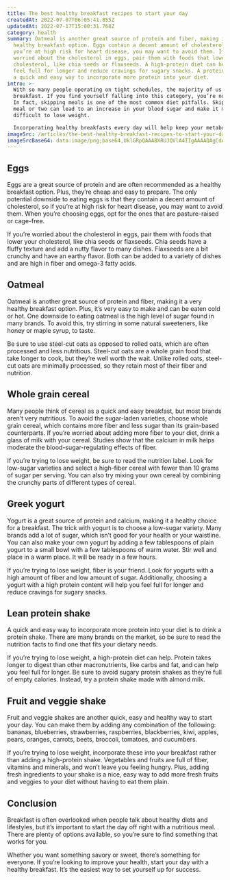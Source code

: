 ```yaml
---
title: The best healthy breakfast recipes to start your day
createdAt: 2022-07-07T06:05:41.855Z
updatedAt: 2022-07-17T15:00:31.768Z
category: health
summary: Oatmeal is another great source of protein and fiber, making it a very
  healthy breakfast option. Eggs contain a decent amount of cholesterol, so if
  you’re at high risk for heart disease, you may want to avoid them. If you're
  worried about the cholesterol in eggs, pair them with foods that lower your
  cholesterol, like chia seeds or flaxseeds. A high-protein diet can help you
  feel full for longer and reduce cravings for sugary snacks. A protein shake is
  a quick and easy way to incorporate more protein into your diet.
intro: >-
  With so many people operating on tight schedules, the majority of us skip
  breakfast. If you find yourself falling into this category, you’re not alone.
  In fact, skipping meals is one of the most common diet pitfalls. Skipping a
  meal or two can lead to an increase in your blood sugar and make it more
  difficult to lose weight. 

  Incorporating healthy breakfasts every day will help keep your metabolism running more efficiently and reduce cravings later on in the day. High-protein breakfasts are especially helpful if you’re trying to lose weight or build muscle. Here are some great ideas for incorporating healthy breakfasts into your regular routine.
imageSrc: /articles/the-best-healthy-breakfast-recipes-to-start-your-day.png
imageSrcBase64: data:image/png;base64,UklGRpQAAABXRUJQVlA4IIgAAAAQAgCdASoKAAoAAUAmJbACdAD0g06CtQ4AAP7KvuvP7E1lqpXxWIQUlkOH7r1Odi2t/8Xns1yHXoljb5EDlMRicMKQ2viVHwSsysQi+HvjA5rDuVBYjLtVbMNpe/xTenyWFPWumTDV5YLo+oGJ3a2ioyD07RX94azub3G1Cf6PPrv8m+isNwAA
---
```


## Eggs

Eggs are a great source of protein and are often recommended as a healthy breakfast option. Plus, they’re cheap and easy to prepare. The only potential downside to eating eggs is that they contain a decent amount of cholesterol, so if you’re at high risk for heart disease, you may want to avoid them. When you’re choosing eggs, opt for the ones that are pasture-raised or cage-free.

If you’re worried about the cholesterol in eggs, pair them with foods that lower your cholesterol, like chia seeds or flaxseeds. Chia seeds have a fluffy texture and add a nutty flavor to many dishes. Flaxseeds are a bit crunchy and have an earthy flavor. Both can be added to a variety of dishes and are high in fiber and omega-3 fatty acids.

## Oatmeal

Oatmeal is another great source of protein and fiber, making it a very healthy breakfast option. Plus, it’s very easy to make and can be eaten cold or hot. One downside to eating oatmeal is the high level of sugar found in many brands. To avoid this, try stirring in some natural sweeteners, like honey or maple syrup, to taste.

Be sure to use steel-cut oats as opposed to rolled oats, which are often processed and less nutritious. Steel-cut oats are a whole grain food that take longer to cook, but they’re well worth the wait. Unlike rolled oats, steel-cut oats are minimally processed, so they retain most of their fiber and nutrition.

## Whole grain cereal

Many people think of cereal as a quick and easy breakfast, but most brands aren’t very nutritious. To avoid the sugar-laden varieties, choose whole grain cereal, which contains more fiber and less sugar than its grain-based counterparts. If you’re worried about adding more fiber to your diet, drink a glass of milk with your cereal. Studies show that the calcium in milk helps moderate the blood-sugar-regulating effects of fiber.

If you’re trying to lose weight, be sure to read the nutrition label. Look for low-sugar varieties and select a high-fiber cereal with fewer than 10 grams of sugar per serving. You can also try mixing your own cereal by combining the crunchy parts of different types of cereal.

## Greek yogurt

Yogurt is a great source of protein and calcium, making it a healthy choice for a breakfast. The trick with yogurt is to choose a low-sugar variety. Many brands add a lot of sugar, which isn’t good for your health or your waistline. You can also make your own yogurt by adding a few tablespoons of plain yogurt to a small bowl with a few tablespoons of warm water. Stir well and place in a warm place. It will be ready in a few hours.

If you’re trying to lose weight, fiber is your friend. Look for yogurts with a high amount of fiber and low amount of sugar. Additionally, choosing a yogurt with a high protein content will help you feel full for longer and reduce cravings for sugary snacks.

## Lean protein shake

A quick and easy way to incorporate more protein into your diet is to drink a protein shake. There are many brands on the market, so be sure to read the nutrition facts to find one that fits your dietary needs.

If you’re trying to lose weight, a high-protein diet can help. Protein takes longer to digest than other macronutrients, like carbs and fat, and can help you feel full for longer. Be sure to avoid sugary protein shakes as they’re full of empty calories. Instead, try a protein shake made with almond milk.

## Fruit and veggie shake

Fruit and veggie shakes are another quick, easy and healthy way to start your day. You can make them by adding any combination of the following: bananas, blueberries, strawberries, raspberries, blackberries, kiwi, apples, pears, oranges, carrots, beets, broccoli, tomatoes, and cucumbers.

If you’re trying to lose weight, incorporate these into your breakfast rather than adding a high-protein shake. Vegetables and fruits are full of fiber, vitamins and minerals, and won’t leave you feeling hungry. Plus, adding fresh ingredients to your shake is a nice, easy way to add more fresh fruits and veggies to your diet without having to eat them plain.

## Conclusion

Breakfast is often overlooked when people talk about healthy diets and lifestyles, but it’s important to start the day off right with a nutritious meal. There are plenty of options available, so you’re sure to find something that works for you.

Whether you want something savory or sweet, there’s something for everyone. If you’re looking to improve your health, start your day with a healthy breakfast. It’s the easiest way to set yourself up for success.
